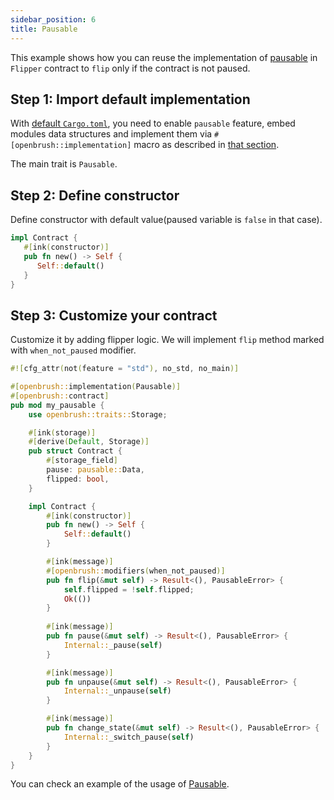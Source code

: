 ```yaml
---
sidebar_position: 6
title: Pausable
---
```


This example shows how you can reuse the implementation of
[pausable](https://github.com/Brushfam/openbrush-contracts/tree/main/contracts/src/security/pausable) in `Flipper` contract to `flip` only if the contract is not paused.

## Step 1: Import default implementation

With [default `Cargo.toml`](/smart-contracts/overview#the-default-toml-of-your-project-with-openbrush),
you need to enable `pausable` feature, embed modules data structures and implement them via `#[openbrush::implementation]` macro
as described in [that section](/smart-contracts/overview#reuse-implementation-of-traits-from-openbrush).

The main trait is `Pausable`.

## Step 2: Define constructor

Define constructor with default value(paused variable is `false` in that case).

```rust
impl Contract {
   #[ink(constructor)]
   pub fn new() -> Self {
      Self::default()
   }
}
```

## Step 3: Customize your contract

Customize it by adding flipper logic. We will implement `flip` method marked with `when_not_paused` modifier.

```rust
#![cfg_attr(not(feature = "std"), no_std, no_main)]

#[openbrush::implementation(Pausable)]
#[openbrush::contract]
pub mod my_pausable {
    use openbrush::traits::Storage;

    #[ink(storage)]
    #[derive(Default, Storage)]
    pub struct Contract {
        #[storage_field]
        pause: pausable::Data,
        flipped: bool,
    }

    impl Contract {
        #[ink(constructor)]
        pub fn new() -> Self {
            Self::default()
        }

        #[ink(message)]
        #[openbrush::modifiers(when_not_paused)]
        pub fn flip(&mut self) -> Result<(), PausableError> {
            self.flipped = !self.flipped;
            Ok(())
        }
        
        #[ink(message)]
        pub fn pause(&mut self) -> Result<(), PausableError> {
            Internal::_pause(self)
        }

        #[ink(message)]
        pub fn unpause(&mut self) -> Result<(), PausableError> {
            Internal::_unpause(self)
        }

        #[ink(message)]
        pub fn change_state(&mut self) -> Result<(), PausableError> {
            Internal::_switch_pause(self)
        }
    }
}
```

You can check an example of the usage of [Pausable](https://github.com/Brushfam/openbrush-contracts/tree/main/examples/pausable).
